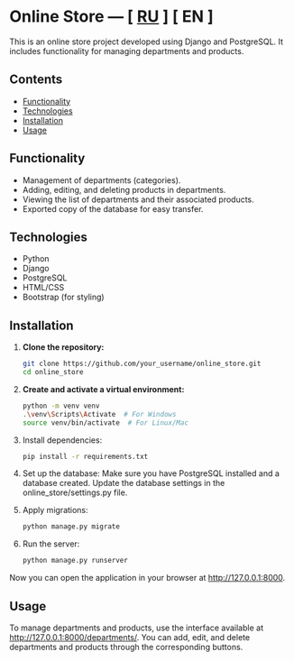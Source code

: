 # Online Store — [ [RU](README.md) ] [ EN ]

This is an online store project developed using Django and PostgreSQL. It includes functionality for managing departments and products.

## Contents

- [Functionality](#functionality)
- [Technologies](#technologies)
- [Installation](#installation)
- [Usage](#usage)

## Functionality

- Management of departments (categories).
- Adding, editing, and deleting products in departments.
- Viewing the list of departments and their associated products.
- Exported copy of the database for easy transfer.

## Technologies

- Python
- Django
- PostgreSQL
- HTML/CSS
- Bootstrap (for styling)

## Installation

1. **Clone the repository:**

    ```bash
    git clone https://github.com/your_username/online_store.git
    cd online_store
    ```

2. **Create and activate a virtual environment:**

    ```bash
    python -m venv venv
    .\venv\Scripts\Activate  # For Windows
    source venv/bin/activate  # For Linux/Mac
    ```

3. Install dependencies:
    
    ```bash
    pip install -r requirements.txt
    ```

4. Set up the database:
   Make sure you have PostgreSQL installed and a database created. Update the database settings in the online_store/settings.py file.

5. Apply migrations:

    ```bash
    python manage.py migrate
    ```

6. Run the server:

    ```bash    
    python manage.py runserver
    ```

Now you can open the application in your browser at http://127.0.0.1:8000.
   
## Usage

To manage departments and products, use the interface available at http://127.0.0.1:8000/departments/.
You can add, edit, and delete departments and products through the corresponding buttons.
